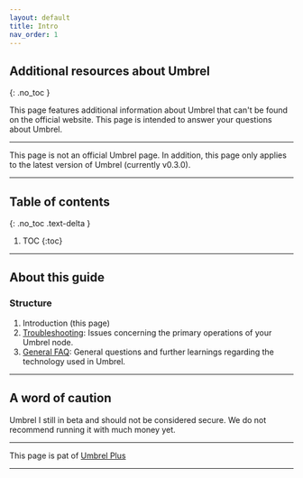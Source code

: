 ```yaml
---
layout: default
title: Intro
nav_order: 1
---
```

<!-- markdownlint-disable MD014 MD022 MD025 MD033 MD040 -->

## Additional resources about Umbrel
{: .no_toc }

This page features additional information about Umbrel that can't be found on the official website.
This page is intended to answer your questions about Umbrel.

---

 This page is not an official Umbrel page.
 In addition, this page only applies to the latest version of Umbrel (currently v0.3.0).

---

## Table of contents

{: .no_toc .text-delta }

1. TOC
{:toc}

---

## About this guide

### Structure

1. Introduction (this page)
2. [Troubleshooting](troubleshooting.md): Issues concerning the primary operations of your Umbrel node.
3. [General FAQ](faq.md): General questions and further learnings regarding the technology used in Umbrel.

---

## A word of caution

Umbrel I still in beta and should not be considered secure.
We do not recommend running it with much money yet.

---

This page is pat of [Umbrel Plus](https://UmbrelPlus.gitlab.io)

---